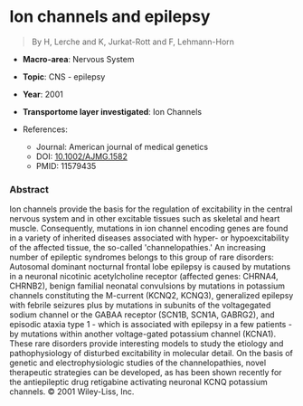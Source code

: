 # Ion channels and epilepsy

> By H, Lerche and K, Jurkat-Rott and F, Lehmann-Horn

- **Macro-area**: Nervous System
- **Topic**: CNS - epilepsy
- **Year**: 2001
- **Transportome layer investigated**: Ion Channels

- References:
  - Journal: American journal of medical genetics
  - DOI: [10.1002/AJMG.1582](https://doi.org/10.1002/AJMG.1582)
  - PMID: 11579435

### Abstract

Ion channels provide the basis for the regulation of excitability in the central nervous system and in other excitable tissues such as skeletal and heart muscle. Consequently, mutations in ion channel encoding genes are found in a variety of inherited diseases associated with hyper- or hypoexcitability of the affected tissue, the so-called 'channelopathies.' An increasing number of epileptic syndromes belongs to this group of rare disorders: Autosomal dominant nocturnal frontal lobe epilepsy is caused by mutations in a neuronal nicotinic acetylcholine receptor (affected genes: CHRNA4, CHRNB2), benign familial neonatal convulsions by mutations in potassium channels constituting the M-current (KCNQ2, KCNQ3), generalized epilepsy with febrile seizures plus by mutations in subunits of the voltagegated sodium channel or the GABAA receptor (SCN1B, SCN1A, GABRG2), and episodic ataxia type 1 - which is associated with epilepsy in a few patients -by mutations within another voltage-gated potassium channel (KCNA1). These rare disorders provide interesting models to study the etiology and pathophysiology of disturbed excitability in molecular detail. On the basis of genetic and electrophysiologic studies of the channelopathies, novel therapeutic strategies can be developed, as has been shown recently for the antiepileptic drug retigabine activating neuronal KCNQ potassium channels. © 2001 Wiley-Liss, Inc.
